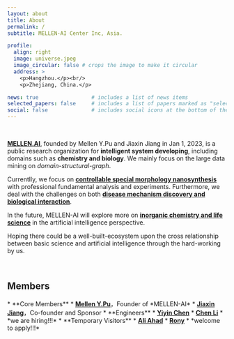```yaml
---
layout: about
title: About
permalink: /
subtitle: MELLEN-AI Center Inc, Asia.

profile:
  align: right
  image: universe.jpeg
  image_circular: false # crops the image to make it circular
  address: >
    <p>Hangzhou.</p><br/>
    <p>Zhejiang, China.</p>

news: true                 # includes a list of news items
selected_papers: false     # includes a list of papers marked as "selected={true}"
social: false              # includes social icons at the bottom of the page
---
```


<br/>

<a href="#"><b>MELLEN.AI</b></a>, founded by Mellen Y.Pu and Jiaxin Jiang in Jan 1, 2023, is a public research organization for **intelligent system developing**, including domains such as **chemistry and biology**. We mainly focus on the large data mining on *domain-structural-graph*.

Currentlly, we focus on <a href="#"><b>controllable special morphology nanosynthesis</b></a> with professional fundamental analysis and experiments. Furthermore, we deal with the challenges on both <a href="#"><b>disease mechanism discovery and biological interaction</b></a>. 

In the future, MELLEN-AI will explore more on <a href="#"><b>inorganic chemistry and life science</b></a> in the artificial intelligence perspective. 

Hoping there could be a well-built-ecosystem upon the cross relationship between basic science and artificial intelligence through the hard-working by us.

<br/>

<h2>Members</h2>
* **Core Members**
  * <a href="https://dandelionym.github.io"><b>Mellen Y.Pu</b></a>，Founder of *MELLEN-AI* 
  * <a href="#"><b>Jiaxin Jiang</b></a>，Co-founder and Sponsor
* **Engineers**
  * <a href="#"><b>Yiyin Chen</b></a>
  * <a href="#"><b>Chen Li</b></a>
  * *we are hiring!!!*
* **Temporary Visitors**
  * <a href="#"><b>Ali Ahad</b></a>
  * <a href="#"><b>Rony</b></a>
  * *welcome to apply!!!*


<br/>
